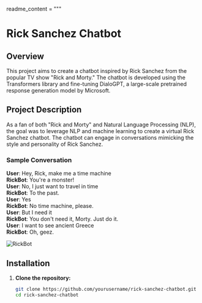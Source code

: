 
readme_content = """
# Rick Sanchez Chatbot

## Overview

This project aims to create a chatbot inspired by Rick Sanchez from the popular TV show "Rick and Morty." The chatbot is developed using the Transformers library and fine-tuning DialoGPT, a large-scale pretrained response generation model by Microsoft.

## Project Description

As a fan of both "Rick and Morty" and Natural Language Processing (NLP), the goal was to leverage NLP and machine learning to create a virtual Rick Sanchez chatbot. The chatbot can engage in conversations mimicking the style and personality of Rick Sanchez.

### Sample Conversation

**User**: Hey, Rick, make me a time machine  
**RickBot**: You're a monster!  
**User**: No, I just want to travel in time  
**RickBot**: To the past.  
**User**: Yes  
**RickBot**: No time machine, please.  
**User**: But I need it  
**RickBot**: You don't need it, Morty. Just do it.  
**User**: I want to see ancient Greece  
**RickBot**: Oh, geez.  

![RickBot](https://media.giphy.com/media/WVGSfyhUYBoiGLbZ7N/giphy.gif)

## Installation

1. **Clone the repository:**

   ```bash
   git clone https://github.com/yourusername/rick-sanchez-chatbot.git
   cd rick-sanchez-chatbot
  ```
